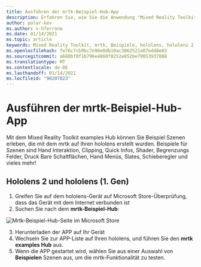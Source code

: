 ```yaml
---
title: Ausführen der mrtk-Beispiel-Hub-App
description: Erfahren Sie, wie Sie die Anwendung "Mixed Reality Toolkit examples Hub" auf Ihren hololens-Geräten laden und verwenden.
author: polar-kev
ms.author: v-hferrone
ms.date: 01/14/2021
ms.topic: article
keywords: Mixed Reality Toolkit, mrtk, Beispiele, hololens, hololens 2, Shader, Quick Infos, Hand Interaktion, Clipping, Begrenzungs Felder, Schaltflächen, Hand Menüs, Slate, Schieberegler
ms.openlocfilehash: fe76c7cb9bc7e96e0db10ac3062521a07edd8e03
ms.sourcegitcommit: a688bf0f1b796e4860f8252e852be79053937088
ms.translationtype: MT
ms.contentlocale: de-DE
ms.lasthandoff: 01/14/2021
ms.locfileid: "98207823"
---
```

# <a name="running-the-mrtk-examples-hub-app"></a>Ausführen der mrtk-Beispiel-Hub-App

Mit dem Mixed Reality Toolkit examples Hub können Sie Beispiel Szenen erleben, die mit dem mrtk auf Ihren hololens erstellt wurden. Beispiele für Szenen sind Hand Interaktion, Clipping, Quick Infos, Shader, Begrenzungs Felder, Druck Bare Schaltflächen, Hand Menüs, Slates, Schieberegler und vieles mehr!

## <a name="hololens-2-and-hololens-1st-gen"></a>Hololens 2 und hololens (1. Gen)

1. Greifen Sie auf dem hololens-Gerät auf Microsoft Store-Überprüfung, dass das Gerät mit dem Internet verbunden ist
2. Suchen Sie nach dem **mrtk-Beispiel-Hub**:

![Mrtk-Beispiel-Hub-Seite im Microsoft Store](images/mrtk-examples-hub-img-01.png)

3. Herunterladen der APP auf Ihr Gerät
4. Wechseln Sie zur APP-Liste auf Ihren hololens, und führen Sie den **mrtk examples Hub** aus.
5. Wenn die APP gestartet wird, wählen Sie aus einer Auswahl von **Beispielen** Szenen aus, um die mrtk-Funktionalität zu testen.

